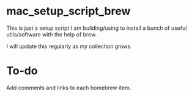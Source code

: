 # mac_setup_script_brew
This is just a setup script I am building/using to install a bunch of useful utils/software with the help of brew.

I will update this regularly as my collection grows.

# To-do

Add comments and links to each homebrew item. 
